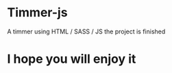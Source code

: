 # Timmer-js
  A timmer  using HTML / SASS / JS the project is finished 

# I hope you will enjoy it
